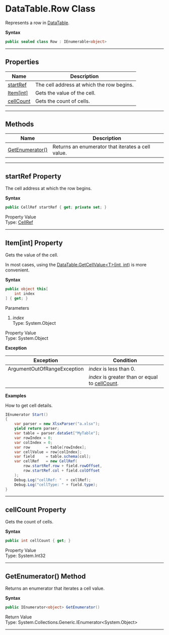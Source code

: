 # DataTable.Row Class

Represents a row in [DataTable][].

**Syntax**

```csharp
public sealed class Row : IEnumerable<object>
```

* * *
## Properties

Name | Description
---- | -----------
[startRef   ](#00) | The cell address at which the row begins.
[Item\[int\]](#01) | Gets the value of the cell.
[cellCount  ](#02) | Gets the count of cells.

* * *
## Methods

Name | Description
---- | -----------
[GetEnumerator()](#03) | Returns an enumerator that iterates a cell value.

<a name="00"><hr></a>
## startRef Property

The cell address at which the row begins.

**Syntax**

```csharp
public CellRef startRef { get; private set; }
```

Property Value<br>
Type: [CellRef][]


<a name="01"><hr></a>
## Item[int] Property

Gets the value of the cell.

In most cases, using the [DataTable.GetCellValue&lt;T&gt;(int, int)][] is more convenient.

**Syntax**

```csharp
public object this[
    int index
] { get; }
```

Parameters

1. *index*<br>
    Type: System.Object<br>

Property Value<br>
Type: System.Object

**Exception**

Exception | Condition
--------- | ---------
ArgumentOutOfRangeException | *index* is less than 0.
&nbsp;                      | *index* is greater than or equal to [cellCount][].

**Examples**

How to get cell details.

```csharp
IEnumerator Start()
{
    var parser = new XlsxParser("a.xlsx");
    yield return parser;
    var table = parser.dataSet["MyTable"];
    var rowIndex = 0;
    var colIndex = 0;
    var row       = table[rowIndex];
    var cellValue = row[colIndex];
    var field     = table.schema[col];
    var cellRef   = new CellRef(
        row.startRef.row + field.rowOffset,
        row.startRef.col + field.colOffset
    );
    Debug.Log("cellRef: "  + cellRef);
    Debug.Log("cellType: " + field.type);
}
```                            

<a name="02"><hr></a>
## cellCount Property

Gets the count of cells.

**Syntax**

```csharp
public int cellCount { get; }
```

Property Value<br>
Type: System.Int32

<a name="03"><hr></a>
## GetEnumerator() Method

Returns an enumerator that iterates a cell value.

**Syntax**

```csharp
public IEnumerator<object> GetEnumerator()
```

Return Value<br>
Type: System.Collections.Generic.IEnumerator&lt;System.Object&gt;

* * *

[cellCount]: #02

[CellRef]:   ./CellRef.html
[DataTable.GetCellValue&lt;T&gt;(int, int)]: ./DataTable.html#08
[DataTable]: ./DataTable.html
